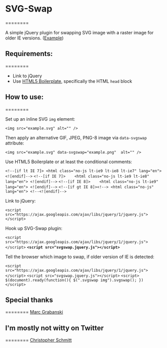 # SVG-Swap
========

A simple jQuery plugin for swapping SVG image with a raster image for older IE versions. ([Example](http://teleject.github.com/svg-swap/))

## Requirements:
========

* Link to jQuery
* Use [HTML5 Boilerplate](http://html5boilerplate.com/), specifically the HTML `head` block

## How to use:
========

Set up an inline SVG `img` element:  

`<img src="example.svg" alt="" />`

Then apply an alternative GIF, JPEG, PNG-8 image via `data-svgswap` attribute:

`<img src="example.svg" data-svgswap="example.png"  alt="" />`

Use HTML5 Boilerplate or at least the conditional comments:

`<!--[if lt IE 7]> <html class="no-js lt-ie9 lt-ie8 lt-ie7" lang="en"> <![endif]-->`
`<!--[if IE 7]>    <html class="no-js lt-ie9 lt-ie8" lang="en"> <![endif]-->`
`<!--[if IE 8]>    <html class="no-js lt-ie9" lang="en"> <![endif]-->`
`<!--[if gt IE 8]><!--> <html class="no-js" lang="en"> <!--<![endif]-->`

Link to jQuery:

`<script src="https://ajax.googleapis.com/ajax/libs/jquery/1/jquery.js"></script>`

Hook up SVG-Swap plugin:

`<script src="https://ajax.googleapis.com/ajax/libs/jquery/1/jquery.js"></script>`
**`<script src="svgswap.jquery.js"></script>`**

Tell the browser which image to swap, if older version of IE is detected:

`<script src="https://ajax.googleapis.com/ajax/libs/jquery/1/jquery.js"></script>`
`<script src="svgswap.jquery.js"></script>`
`<script>
$(document).ready(function(){
$(".svgswap img").svgswap();
})
</script>`

## Special thanks
========
 <a href="http://twitter.com/1Marc">Marc Grabanski</a>

## I'm mostly not witty on Twitter
========
<a href="http://twitter.com/teleject">Christopher Schmitt</a>
